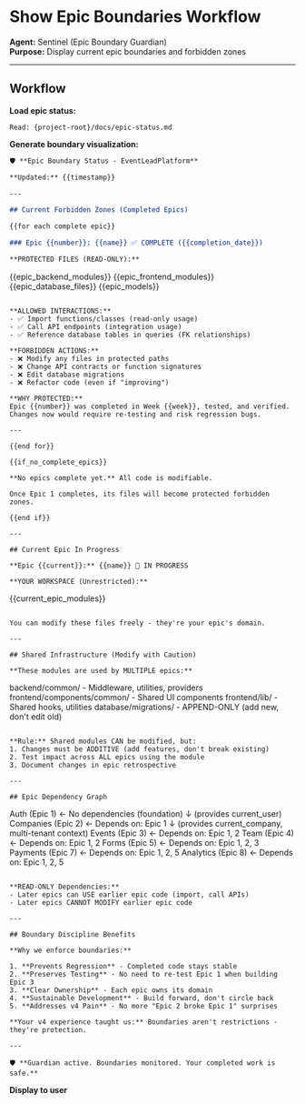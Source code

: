 # Show Epic Boundaries Workflow

**Agent:** Sentinel (Epic Boundary Guardian)  
**Purpose:** Display current epic boundaries and forbidden zones

---

## Workflow

**Load epic status:**
```
Read: {project-root}/docs/epic-status.md
```

**Generate boundary visualization:**

```markdown
🛡️ **Epic Boundary Status - EventLeadPlatform**

**Updated:** {{timestamp}}

---

## Current Forbidden Zones (Completed Epics)

{{for each complete epic}}

### Epic {{number}}: {{name}} ✅ COMPLETE ({{completion_date}})

**PROTECTED FILES (READ-ONLY):**
```
{{epic_backend_modules}}
{{epic_frontend_modules}}
{{epic_database_files}}
{{epic_models}}
```

**ALLOWED INTERACTIONS:**
- ✅ Import functions/classes (read-only usage)
- ✅ Call API endpoints (integration usage)
- ✅ Reference database tables in queries (FK relationships)

**FORBIDDEN ACTIONS:**
- ❌ Modify any files in protected paths
- ❌ Change API contracts or function signatures
- ❌ Edit database migrations
- ❌ Refactor code (even if "improving")

**WHY PROTECTED:**
Epic {{number}} was completed in Week {{week}}, tested, and verified. 
Changes now would require re-testing and risk regression bugs.

---

{{end for}}

{{if_no_complete_epics}}

**No epics complete yet.** All code is modifiable.

Once Epic 1 completes, its files will become protected forbidden zones.

{{end if}}

---

## Current Epic In Progress

**Epic {{current}}:** {{name}} 🔄 IN PROGRESS

**YOUR WORKSPACE (Unrestricted):**
```
{{current_epic_modules}}
```

You can modify these files freely - they're your epic's domain.

---

## Shared Infrastructure (Modify with Caution)

**These modules are used by MULTIPLE epics:**
```
backend/common/          - Middleware, utilities, providers
frontend/components/common/  - Shared UI components
frontend/lib/            - Shared hooks, utilities
database/migrations/     - APPEND-ONLY (add new, don't edit old)
```

**Rule:** Shared modules CAN be modified, but:
1. Changes must be ADDITIVE (add features, don't break existing)
2. Test impact across ALL epics using the module
3. Document changes in epic retrospective

---

## Epic Dependency Graph

```
Auth (Epic 1) ← No dependencies (foundation)
  ↓ (provides current_user)
Companies (Epic 2) ← Depends on: Epic 1
  ↓ (provides current_company, multi-tenant context)
Events (Epic 3) ← Depends on: Epic 1, 2
Team (Epic 4) ← Depends on: Epic 1, 2
Forms (Epic 5) ← Depends on: Epic 1, 2, 3
Payments (Epic 7) ← Depends on: Epic 1, 2, 5
Analytics (Epic 8) ← Depends on: Epic 1, 2, 5
```

**READ-ONLY Dependencies:**
- Later epics can USE earlier epic code (import, call APIs)
- Later epics CANNOT MODIFY earlier epic code

---

## Boundary Discipline Benefits

**Why we enforce boundaries:**

1. **Prevents Regression** - Completed code stays stable
2. **Preserves Testing** - No need to re-test Epic 1 when building Epic 3
3. **Clear Ownership** - Each epic owns its domain
4. **Sustainable Development** - Build forward, don't circle back
5. **Addresses v4 Pain** - No more "Epic 2 broke Epic 1" surprises

**Your v4 experience taught us:** Boundaries aren't restrictions - they're protection.

---

🛡️ **Guardian active. Boundaries monitored. Your completed work is safe.**
```

**Display to user**

